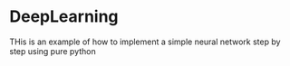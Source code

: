 # DeepLearning

THis is an example of how to implement a simple neural network step by step using pure python
